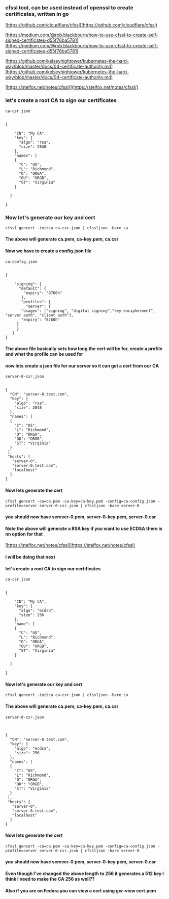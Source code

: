 ### cfssl tool, can be used instead of openssl to create certificates, written in go

[https://github.com/cloudflare/cfssl](https://github.com/cloudflare/cfssl)

[https://medium.com/@rob.blackbourn/how-to-use-cfssl-to-create-self-signed-certificates-d55f76ba5781](https://medium.com/@rob.blackbourn/how-to-use-cfssl-to-create-self-signed-certificates-d55f76ba5781)

[https://github.com/kelseyhightower/kubernetes-the-hard-way/blob/master/docs/04-certificate-authority.md](https://github.com/kelseyhightower/kubernetes-the-hard-way/blob/master/docs/04-certificate-authority.md)

[https://stelfox.net/notes/cfssl/](https://stelfox.net/notes/cfssl/)

### let's create a root CA to sign our certificates


```ca-csr.json```


````

{

    "CN": "My CA",
    "key": {
      "algo": "rsa",
      "size": 2048
    },
    "names": [
    {
      "C": "US",
      "L": "Richmond",
      "O": "ORGA",
      "OU": "ORGB",
      "ST": "Virginia"
    }

  ]

}
````


### Now let's generate our key and cert


````
cfssl gencert -initca ca-csr.json | cfssljson -bare ca
````

#### The above will generate ca.pem, ca-key.pem, ca.csr

#### Now we have to create a config.json file

```ca-config.json```

````

{

    "signing": {
      "default": {
        "expiry": "8760h"
       },
       "profiles": {
         "server": {
	   "usages": ["signing", "digital signing","key encipherment", "server auth", "client auth"],
	   "expiry": "8760h"
	 }
     }
   }
}
````


#### The above file basically sets how long the cert will be for, create a profile and what the profile can be used for

#### now lets create a json file for our server so it can get a cert from our CA

```server-0-csr.json```


````

{
  "CN": "server-0.test.com",
  "key": {
    "algo": "rsa",
    "size": 2048
  },
  "names": [
  {
    "C": "US",
    "L": "Richmond",
    "O": "ORGA",
    "OU": "ORGB",
    "ST": "Virginia"
  }
 ],
 "hosts": [
   "server-0",
   "server-0.test.com",
   "localhost"
  ]
}

````

#### Now lets generate the cert

````
cfssl gencert -ca=ca.pem -ca-key=ca-key.pem -config=ca-config.json -profile=server server-0-csr.json | cfssljson -bare server-0
````

#### you should now have serever-0.pem, server-0-key.pem, server-0.csr


#### Note the above will generate a RSA key if you want to use ECDSA there is nn option for that

[https://stelfox.net/notes/cfssl](https://stelfox.net/notes/cfssl)

#### I will be doing that next


#### let's create a root CA to sign our certificates


```ca-csr.json```

````

{

    "CN": "My CA",
    "key": {
      "algo": "ecdsa",
      "size": 256
    },
    "name": [
    {
      "C": "US",
      "L": "Richmond",
      "O": "ORGA",
      "OU": "ORGB",
      "ST": "Virginia"
    }

  ]

}

````

#### Now let's generate our key and cert

````
cfssl gencert -initca ca-csr.json | cfssljson -bare ca
````

#### The above will generate ca.pem, ca-key.pem, ca.csr


```server-0-csr.json```

````


{
  "CN": "server-0.test.com",
  "key": {
    "algo": "ecdsa",
    "size": 256
  },
  "names": [
  {
    "C": "US",
    "L": "Richmond",
    "O": "ORGA",
    "OU": "ORGB",
    "ST": "Virginia"
  }
 ],
 "hosts": [
   "server-0",
   "server-0.test.com",
   "localhost"
  ]
}

````

#### Now lets generate the cert

````
cfssl gencert -ca=ca.pem -ca-key=ca-key.pem -config=ca-config.json -profile=server server-0-csr.json | cfssljson -bare server-0
````


#### you should now have serever-0.pem, server-0-key.pem, server-0.csr


#### Even though I've changed the above length to 256 it generates a 512 key I think I need to make the CA 256 as well??

#### Also if you are on Fedora you can view a cert using gcr-view cert.pem
